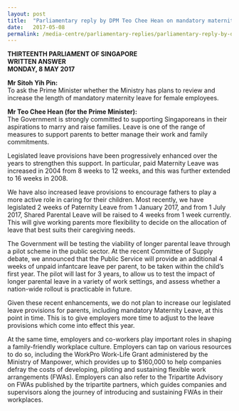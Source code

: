 ```yaml
---
layout: post
title:  "Parliamentary reply by DPM Teo Chee Hean on mandatory maternity leave for female employees"
date:   2017-05-08
permalink: /media-centre/parliamentary-replies/parliamentary-reply-by-dpm-teo-chee-hean-on-8-may-2017/
---
```


**THIRTEENTH PARLIAMENT OF SINGAPORE  
WRITTEN ANSWER  
MONDAY, 8 MAY 2017**

**Mr Sitoh Yih Pin:**  
To ask the Prime Minister whether the Ministry has plans to review and increase the length of mandatory maternity leave for female employees.

**Mr Teo Chee Hean (for the Prime Minister):**  
The Government is strongly committed to supporting Singaporeans in their aspirations to marry and raise families. Leave is one of the range of measures to support parents to better manage their work and family commitments.

Legislated leave provisions have been progressively enhanced over the years to strengthen this support. In particular, paid Maternity Leave was increased in 2004 from 8 weeks to 12 weeks, and this was further extended to 16 weeks in 2008.

We have also increased leave provisions to encourage fathers to play a more active role in caring for their children. Most recently, we have legislated 2 weeks of Paternity Leave from 1 January 2017, and from 1 July 2017, Shared Parental Leave will be raised to 4 weeks from 1 week currently. This will give working parents more flexibility to decide on the allocation of leave that best suits their caregiving needs.

The Government will be testing the viability of longer parental leave through a pilot scheme in the public sector. At the recent Committee of Supply debate, we announced that the Public Service will provide an additional 4 weeks of unpaid infantcare leave per parent, to be taken within the child’s first year. The pilot will last for 3 years, to allow us to test the impact of longer parental leave in a variety of work settings, and assess whether a nation-wide rollout is practicable in future.

Given these recent enhancements, we do not plan to increase our legislated leave provisions for parents, including mandatory Maternity Leave, at this point in time. This is to give employers more time to adjust to the leave provisions which come into effect this year.

At the same time, employers and co-workers play important roles in shaping a family-friendly workplace culture. Employers can tap on various resources to do so, including the WorkPro Work-Life Grant administered by the Ministry of Manpower, which provides up to $160,000 to help companies defray the costs of developing, piloting and sustaining flexible work arrangements (FWAs). Employers can also refer to the Tripartite Advisory on FWAs published by the tripartite partners, which guides companies and supervisors along the journey of introducing and sustaining FWAs in their workplaces.


